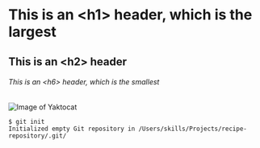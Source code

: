 # This is an \<h1\> header, which is the largest
## This is an \<h2\> header
###### This is an \<h6\> header, which is the smallest


![Image of Yaktocat](https://octodex.github.com/images/yaktocat.png)


```
$ git init
Initialized empty Git repository in /Users/skills/Projects/recipe-repository/.git/
```

